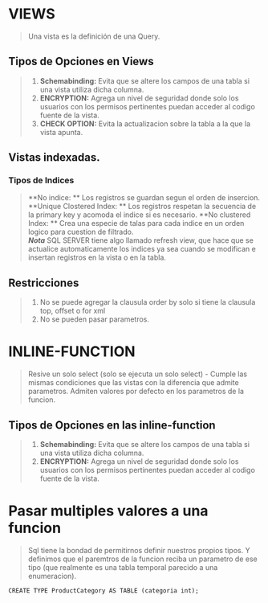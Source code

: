 # VIEWS 
> Una vista es la definición de una Query.
## Tipos de Opciones en Views
> 1. **Schemabinding:** Evita que se altere los campos de una tabla si una vista utiliza dicha columna.
> 2. **ENCRYPTION:** Agrega un nivel de seguridad donde solo los usuarios con los permisos pertinentes puedan acceder al codigo fuente de la vista.
> 3. **CHECK OPTION:** Evita la actualizacion sobre la tabla a la que la vista apunta.

## Vistas indexadas.
### Tipos de Indices
>  **No indice: ** Los registros se guardan segun el orden de insercion.
>  **Unique Clostered Index: ** Los registros respetan la secuencia de la primary key y acomoda el indice si es necesario.
>  **No clustered Index: ** Crea una especie de talas para cada indice en un orden logico para cuestion de filtrado.<br/>
> ***Nota*** SQL SERVER tiene algo llamado refresh view, que hace que se actualice automaticamente los indices ya sea cuando se modifican e insertan registros en la vista o en la tabla.

## Restricciones
> 1. No se puede agregar la clausula order by solo si tiene la clausula top, offset o for xml
> 2. No se pueden pasar parametros.

# INLINE-FUNCTION

> Resive un solo select (solo se ejecuta un solo select) - Cumple las mismas condiciones que las vistas con la diferencia que admite parametros. Admiten valores por defecto en los parametros de la funcion.

## Tipos de Opciones en las inline-function
> 1. **Schemabinding:** Evita que se altere los campos de una tabla si una vista utiliza dicha columna.
> 2. **ENCRYPTION:** Agrega un nivel de seguridad donde solo los usuarios con los permisos pertinentes puedan acceder al codigo fuente de la vista.

# Pasar multiples valores a una funcion
> Sql tiene la bondad de permitirnos definir nuestros propios tipos. Y definimos que el paremtros de la funcion reciba un parametro de ese tipo (que realmente es una tabla temporal parecido a una enumeracion).

```
CREATE TYPE ProductCategory AS TABLE (categoria int);
```
